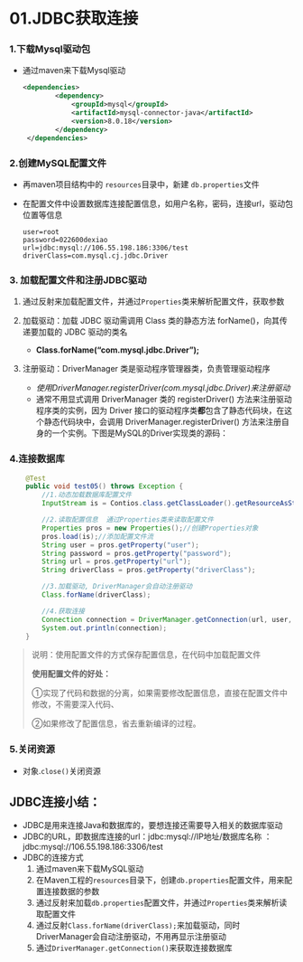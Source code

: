 # 01.JDBC获取连接

### 1.下载Mysql驱动包

- 通过maven来下载Mysql驱动

  ```xml
  <dependencies>
          <dependency>
              <groupId>mysql</groupId>
              <artifactId>mysql-connector-java</artifactId>
              <version>8.0.18</version>
          </dependency>
   </dependencies>
  ```

### 2.创建MySQL配置文件

- 再maven项目结构中的 `resources`目录中，新建 `db.properties`文件

- 在配置文件中设置数据库连接配置信息，如用户名称，密码，连接url，驱动包位置等信息

  ```properties
  user=root
  password=022600dexiao
  url=jdbc:mysql://106.55.198.186:3306/test
  driverClass=com.mysql.cj.jdbc.Driver
  ```

### 3. 加载配置文件和注册JDBC驱动

1. 通过反射来加载配置文件，并通过`Properties`类来解析配置文件，获取参数
2. 加载驱动：加载 JDBC 驱动需调用 Class 类的静态方法 forName()，向其传递要加载的 JDBC 驱动的类名

   - **Class.forName(“com.mysql.jdbc.Driver”);**
3. 注册驱动：DriverManager 类是驱动程序管理器类，负责管理驱动程序
   - *使用DriverManager.registerDriver(com.mysql.jdbc.Driver)来注册驱动*
   - 通常不用显式调用 DriverManager 类的 registerDriver() 方法来注册驱动程序类的实例，因为 Driver 接口的驱动程序类**都**包含了静态代码块，在这个静态代码块中，会调用 DriverManager.registerDriver() 方法来注册自身的一个实例。下图是MySQL的Driver实现类的源码：

### 4.连接数据库

```java
    @Test
    public void test05() throws Exception {
        //1.动态加载数据库配置文件
        InputStream is = Contios.class.getClassLoader().getResourceAsStream("db.properties");

        //2.读取配置信息  通过Properties类来读取配置文件
        Properties pros = new Properties();//创建Properties对象
        pros.load(is);//添加配置文件流
        String user = pros.getProperty("user");
        String password = pros.getProperty("password");
        String url = pros.getProperty("url");
        String driverClass = pros.getProperty("driverClass");

        //3.加载驱动, DriverManager会自动注册驱动
        Class.forName(driverClass);

        //4.获取连接
        Connection connection = DriverManager.getConnection(url, user, password);
        System.out.println(connection);
    }
```

> 说明：使用配置文件的方式保存配置信息，在代码中加载配置文件
>
> **使用配置文件的好处：**
>
> ①实现了代码和数据的分离，如果需要修改配置信息，直接在配置文件中修改，不需要深入代码、
>
> ②如果修改了配置信息，省去重新编译的过程。



### 5.关闭资源

- 对象.`close()`关闭资源



## JDBC连接小结：

- JDBC是用来连接Java和数据库的，要想连接还需要导入相关的数据库驱动
- JDBC的URL，即数据库连接的url：jdbc:mysql://IP地址/数据库名称 ：jdbc:mysql://106.55.198.186:3306/test
- JDBC的连接方式
  1. 通过maven来下载MySQL驱动
  2. 在Maven工程的`resources`目录下，创建`db.properties`配置文件，用来配置连接数据的参数
  3. 通过反射来加载`db.properties`配置文件，并通过`Properties`类来解析读取配置文件
  4. 通过反射`Class.forName(driverClass);`来加载驱动，同时DriverManager会自动注册驱动，不用再显示注册驱动
  5. 通过`DriverManager.getConnection()`来获取连接数据库

